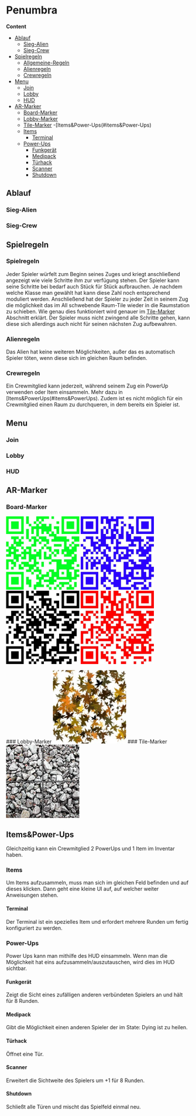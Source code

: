 # Penumbra

**Content**
- [Ablauf](#ablauf)
	- [Sieg-Alien](#sieg-Alien)
	- [Sieg-Crew](#sieg-Crew)
- [Spielregeln](#spielregeln)
	- [Allgemeine-Regeln](#allgemeine-Regeln)
	- [Alienregeln](#alienzusatzregeln)
	- [Crewregeln](#crewregeln)
- [Menu](#menu)
	- [Join](#join)
	- [Lobby](#lobby)
	- [HUD](#hUD)
- [AR-Marker](#aR-Marker)
	- [Board-Marker](#board-Marker)
	- [Lobby-Marker](#lobby-Marker)
	- [Tile-Marker](#tile-Marker)
-[Items&Power-Ups(#items&Power-Ups)
	- [Items](#items)
		- [Terminal](#terminal)
	- [Power-Ups](#power-Ups)
		- [Funkgerät](#funkgerät)
		- [Medipack](#medipack)
		- [Türhack](#türhack)
		- [Scanner](#scanner)
		- [Shutdown](#shutdown)

## Ablauf

### Sieg-Alien
### Sieg-Crew


## Spielregeln

### Spielregeln
Jeder Spieler würfelt zum Beginn seines Zuges und kriegt anschließend angezeigt wie viele Schritte ihm zur verfügung stehen. Der Spieler kann
seine Schritte bei bedarf auch Stück für Stück aufbrauchen.
Je nachdem welche Klasse man gewählt hat kann diese Zahl noch entsprechend moduliert werden. Anschließend hat der Spieler zu jeder
Zeit in seinem Zug die möglichkeit das im All schwebende Raum-Tile wieder in die Raumstation zu schieben. Wie genau dies funktioniert wird
genauer im [Tile-Marker](#tile-Marker) Abschnitt erklärt. Der Spieler muss nicht zwingend alle Schritte gehen, kann diese sich allerdings 
auch nicht für seinen nächsten Zug aufbewahren.
		
### Alienregeln
Das Alien hat keine weiteren Möglichkeiten, außer das es automatisch Spieler töten, wenn diese sich im gleichen Raum befinden.
### Crewregeln
Ein Crewmitglied kann jederzeit, während seinem Zug ein PowerUp verwenden oder Item einsammeln. Mehr dazu in [Items&PowerUps(#items&PowerUps).
Zudem ist es nicht möglich für ein Crewmitglied einen Raum zu durchqueren, in dem bereits ein Spieler ist. 

## Menu

### Join
### Lobby
### HUD


## AR-Marker

### Board-Marker
<p float="left">
  <img width="200" src="DVL/Assets/ImageLibrary/BottomLeft.jpeg">
  <img width="200" src="DVL/Assets/ImageLibrary/BottomRight.jpeg">
  <img width="200" src="DVL/Assets/ImageLibrary/TopLeft.jpeg">
  <img width="200" src="DVL/Assets/ImageLibrary/TopRight.jpeg">
</p>
### Lobby-Marker
<img width="200" src="DVL/Assets/ImageLibrary/Lobby.jpeg">
### Tile-Marker
<img width="200" src="DVL/Assets/ImageLibrary/Tile.jpeg">


## Items&Power-Ups
Gleichzeitig kann ein Crewmitglied 2 PowerUps und 1 Item im Inventar haben. 
### Items
Um Items aufzusammeln, muss man sich im gleichen Feld befinden und auf dieses klicken. Dann geht eine kleine UI auf, auf welcher weiter Anweisungen stehen.
#### Terminal
Der Terminal ist ein spezielles Item und erfordert mehrere Runden um fertig konfiguriert zu werden.
### Power-Ups
Power Ups kann man mithilfe des HUD einsammeln. Wenn man die Möglichkeit hat eins aufzusammeln/auszutauschen, wird dies im HUD sichtbar.
#### Funkgerät
Zeigt die Sicht eines zufälligen anderen verbündeten Spielers an und hält für 8 Runden.
#### Medipack
Gibt die Möglichkeit einen anderen Spieler der im State: Dying ist zu heilen.
#### Türhack
Öffnet eine Tür.
#### Scanner
Erweitert die Sichtweite des Spielers um +1 für 8 Runden.
#### Shutdown
Schließt alle Türen und mischt das Spielfeld einmal neu.



